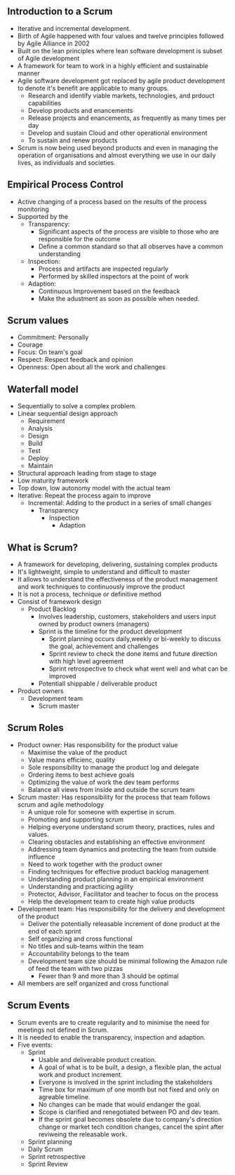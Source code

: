## Introduction to a Scrum 
- Iterative and incremental development. 
- Birth of Agile happened with four values and twelve principles followed by Agile Alliance in 2002
- Built on the lean principles where lean software development is subset of Agile development
- A framework for team to work in a highly efficient and sustainable manner
- Agile software development got replaced by agile product development to denote it's benefit are applicable to many groups.
  - Research and identify viable markets, technologies, and prdouct capabilities
  - Develop products and enancements
  - Release projects and enancements, as frequently as many times per day
  - Develop and sustain Cloud and other operational environment 
  - To sustain and renew products 
- Scrum is now being used beyond products and even in managing the operation of organisations and almost everything we use in our daily lives, as individuals and societies.

## Empirical Process Control
- Active changing of a process based on the results of the process monitoring
- Supported by the  
  - Transparency:
    - Significant aspects of the process are visible to those who are responsible for the outcome 
    - Define a common standard so that all observes have a common understanding
  - Inspection:
    - Process and artifacts are inspected regularly
    - Performed by skilled inspectors at the point of work 
  - Adaption: 
    - Continuous Improvement based on the feedback
    - Make the adustment as soon as possible when needed.

## Scrum values
- Commitment: Personally
- Courage
- Focus: On team's goal
- Respect: Respect feedback and opinion
- Openness: Open about all the work and challenges

## Waterfall model
- Sequentially to solve a complex problem.
- Linear sequential design approach
  - Requirement
  - Analysis
  - Design
  - Build
  - Test
  - Deploy
  - Maintain
- Structural approach leading from stage to stage
- Low maturity framework
- Top down, low autonomy model with the actual team 
- Iterative: Repeat the process again to improve
  - Incremental: Adding to the product in a series of small changes
    - Transparency
      - Inspection
        - Adaption

## What is Scrum?
- A framework for developing, delivering, sustaining complex products
- It's lightweight, simple to understand and difficult to master
- It allows to understand the effectiveness of the product management and work techniques to continuously improve the product 
- It is not a process, technique or definitive method 
- Consist of framework design
  - Product Backlog
    - Involves leadership, customers, stakeholders and users input owned by product owners (managers)
    - Sprint is the timeline for the product development
      - Sprint planning occurs daily,weekly or bi-weekly to discuss the goal, achievement and challenges
      - Sprint review to check the done items and future direction with high level agreement 
      - Sprint retrospective to check what went well and what can be improved 
    - Potentiall shippable / deliverable product
- Product owners 
  - Development team
    - Scrum master
  
## Scrum Roles
- Product owner: Has responsibility for the product value
    - Maximise the value of the product 
    - Value means efficienc, quality
    - Sole responsibility to manage the product log and delegate 
    - Ordering items to best achieve goals
    - Optimizing the value of work the dev team performs
    - Balance all views from inside and outside the scrum team
- Scrum master: Has responsibility for the process that team follows scrum and agile methodology
  - A unique role for someone with expertise in scrum.
  - Promoting and supporting scrum
  - Helping everyone understand scrum theory, practices, rules and values.
  - Clearing obstacles and establishing an effective environment
  - Addressing team dynamics and protecting the team from outside influence
  - Need to work together with the product owner 
  - Finding techniques for effective product backlog management
  - Understanding product planning in an empirical environment
  - Understanding and practicing agility
  - Protector, Advisor, Facilitator and teacher to focus on the process
  - Help the development team to create high value products
- Development team: Has responsibility for the delivery and development of the product
  - Deliver the potentially releasable increment of done product at the end of each sprint
  - Self organizing and cross functional
  - No titles and sub-teams within the team 
  - Accountability belongs to the team
  - Development team size should be minimal following the Amazon rule of feed the team with two pizzas
    - Fewer than 9 and more than 3 should be optimal
- All members are self organized and cross functional

## Scrum Events
- Scrum events are to create regularity and to minimise the need for meetings not defined in Scrum.
- It is needed to enable the transparency, inspection and adaption.
- Five events:
  - Sprint
    - Usable and deliverable product creation.
    - A goal of what is to be built, a design, a flexible plan, the actual work and product increment.
    - Everyone is involved in the sprint including the stakeholders
    - Time box for maximum of one month but not fixed and only on agreable timeline.
    - No changes can be made that would endanger the goal.
    - Scope is clarified and renegotiated between PO and dev team.
    - If the sprint goal becomes obsolete due to company's direction change or market tech condition changes, cancel the spint after reviweing the releasable work.
  - Sprint planning 
  - Daily Scrum
  - Sprint retrospective
  - Sprint Review

